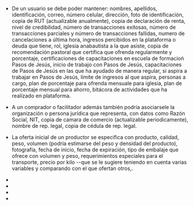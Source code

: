 

- De un usuario se debe poder mantener: nombres, apellidos, identificación,
  correo, número celular, dirección, foto de identificación, copia de RUT 
  (actualizable anualmente), copia de declaración de renta, nivel de credibilidad,
  número de transacciones exitosas, número de transacciones parciales y número
  de transacciones fallidas, numero de cancelaciones a última hora, ingresos 
  percibidos en la plataforma o deuda que tiene, rol, iglesia anabautista
  a la que asiste, copia de recomendación pastoral que certifica que ofrenda
  regularmente y porcentaje, certificaciones de capacitaciones en escuela de
  formacioń Pasos de Jesús, inicio de trabajo con Pasos de Jesús, capacitaciones
  de Pasos de Jesús en las que ha ayudado de manera regular, si aspira a 
  trabajar en Pasos de Jesús, límite de ingresos al que aspira, personas
  a cargo, plan de porcentaje para ofrenda mensuale para iglesia, plan de 
  porcentaje mensual para ahorro, bitácora de actividades que ha realizado en 
  plataforma.

- A un comprador o facilitador además también podría asociarsele la organización
  o persona jurídica que representa, con datos como Razón Social, NIT, copia de 
  camara de comercio (actualizable periodicamente), nombre de rep. legal,
  copia de cédula de rep. legal.

- La oferta inicial de un productor se especifica con producto, calidad, peso, 
  volumen (podría estimarse del peso y densidad del producto),  fotografía, 
  fecha de inicio, fecha de expiración, tipo de embalaje que ofrece con volumen 
  y peso, requerimientos especiales para el transporte, precio 
  por kilo --que se le sugiere teniendo en cuenta varias variables 
  y comparando con el que ofertan otros,.

- 
- 
- 
- 
